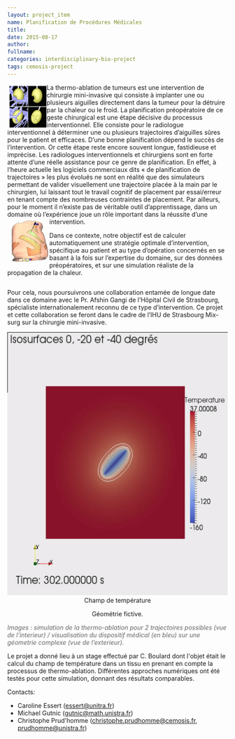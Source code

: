 ```yaml
---
layout: project_item
name: Planification de Procédures Médicales
title: 
date: 2015-08-17
author: 
fullname: 
categories: interdisciplinary-bio-project
tags: cemosis-project
---
```


<img src="/img/project/bio-medical/ablationtumeur1-cbaeb.png" style="display: inline;float: left;margin: 5px 0px 0px 5px;">
La thermo-ablation de tumeurs est une intervention de chirurgie mini-invasive qui consiste à implanter une ou plusieurs aiguilles directement dans la tumeur pour la détruire par la chaleur ou le froid. La planification préopératoire de ce geste chirurgical est une étape décisive du processus interventionnel. Elle consiste pour le radiologue interventionnel à déterminer une ou plusieurs trajectoires d’aiguilles sûres pour le patient et efficaces. D’une bonne planification dépend le succès de l’intervention. Or cette étape reste encore souvent longue, fastidieuse et imprécise. Les radiologues interventionnels et chirurgiens sont en forte attente d’une réelle assistance pour ce genre de planification. En effet, à l’heure actuelle les logiciels commerciaux dits « de planification de trajectoires » les plus évolués ne sont en réalité que des simulateurs permettant de valider visuellement une trajectoire placée à la main par le chirurgien, lui laissant tout le travail cognitif de placement par essai/erreur en tenant compte des nombreuses contraintes de placement. Par ailleurs, pour le moment il n’existe pas de véritable outil d’apprentissage, dans un domaine où l’expérience joue un rôle important dans la réussite d’une intervention.

<img src="/img/project/bio-medical/ablationtumeur2-e8767.png" style="display:inline;float:left;margin: 5px 0px 0px 5px;">

Dans ce contexte, notre objectif est de calculer automatiquement une stratégie optimale d’intervention, spécifique au patient et au type d’opération concernés en se basant à la fois sur l’expertise du domaine, sur des données préopératoires, et sur une simulation réaliste de la propagation de la chaleur.
<div style="clear:left"></div>


Pour cela, nous poursuivrons une collaboration entamée de longue date dans ce domaine avec le Pr. Afshin Gangi de l’Hôpital Civil de Strasbourg, spécialiste internationalement reconnu de ce type d’intervention. Ce projet et cette collaboration se feront dans le cadre de l’IHU de Strasbourg Mix-surg sur la chirurgie mini-invasive.
<center>
<img src="/img/project/bio-medical/diri_1.png" height="600" width="800">
Champ de température

Géométrie fictive.
</center>
<p style="color:#666666"><i>Images : simulation de la thermo-ablation pour 2 trajectoires possibles (vue de l’interieur) / visualisation du dispositif médical (en bleu) sur une géometrie complexe (vue de l’exterieur).</i></p>


Le projet a donné lieu à un stage effectué par C. Boulard dont l'objet était le calcul du champ de température dans un tissu en prenant en compte la processus de thermo-ablation. Différentes approches numériques ont été testés pour cette simulation, donnant des résultats comparables.

Contacts:

- Caroline Essert (essert@unitra.fr)
- Michael Gutnic (gutnic@math.unistra.fr)
- Christophe Prud'homme (christophe.prudhomme@cemosis.fr, prudhomme@unistra.fr)